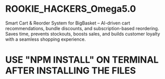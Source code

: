 # ROOKIE_HACKERS_Omega5.0
Smart Cart &amp; Reorder System for BigBasket – AI-driven cart recommendations, bundle discounts, and subscription-based reordering. Saves time, prevents stockouts, boosts sales, and builds customer loyalty with a seamless shopping experience.
# USE "NPM INSTALL" ON TERMINAL AFTER INSTALLING THE FILES
